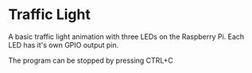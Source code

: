 # Traffic Light #
A basic traffic light animation with three LEDs on the Raspberry Pi. Each LED has it's own GPIO output pin.

The program can be stopped by pressing CTRL+C
